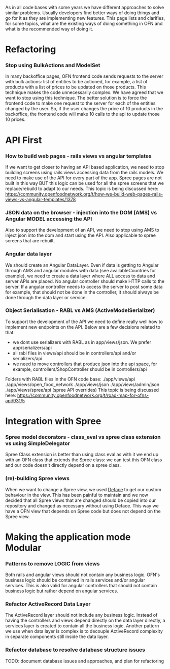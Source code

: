 As in all code bases with some years we have different approaches to solve similar problems. Usually developers find better ways of doing things and go for it as they are implementing new features. This page lists and clarifies, for some topics, what are the existing ways of doing something in OFN and what is the recommended way of doing it.

# Refactoring
### Stop using BulkActions and ModelSet
In many backoffice pages, OFN frontend code sends requests to the server with bulk actions: list of entities to be actioned, for example, a list of products with a list of prices to be updated on those products.
This technique makes the code unnecessarily complex. We have agreed that we want to stop using this technique.
The better solution is to force the frontend code to make one request to the server for each of the entities changed by the user. So, if the user changes the price of 10 products in the backoffice, the frontend code will make 10 calls to the api to update those 10 prices.

# API First
### How to build web pages - rails views vs angular templates
If we want to get closer to having an API based application, we need to stop building screens using rails views accessing data from the rails models. We need to make use of the API for every part of the app.
Spree pages are not built in this way BUT this logic can be used for all the spree screens that we replace/rebuild to adapt to our needs.
This topic is being discussed here: https://community.openfoodnetwork.org/t/how-we-build-web-pages-rails-views-vs-angular-templates/1378

### JSON data on the browser - injection into the DOM (AMS) vs Angular MODEL accessing the API
Also to support the development of an API, we need to stop using AMS to inject json into the dom and start using the API. Also applicable to spree screens that are rebuilt.

### Angular data layer
We should create an Angular DataLayer. Even if data is getting to Angular through AMS and angular modules with data (see availableCountries for example), we need to create a data layer where ALL access to data and server APIs are placed. No angular controller should make HTTP calls to the server. If a angular controller needs to access the server to post some data for example, that should not be done in the controller, it should always be done through the data layer or service.

### Object Serialisation - RABL vs AMS (ActiveModelSerializer)
To support the development of the API we need to define really well how to implement new endpoints on the API. Below are a few decisions related to that:

- we dont use serializers with RABL as in app/views/json. We prefer app/serializers/api
- all rabl files in views/api should be in controllers/api and/or serializers/api
- we need to move controllers that produce json into the api space, for example, controllers/ShopController should be in controllers/api

Folders with RABL files in the OFN code base:
./app/views/api
./app/views/open_food_network
./app/views/json
./app/views/admin/json
./app/views/spree/api (spree API overrides)
This topic is being discussed here: https://community.openfoodnetwork.org/t/road-map-for-ofns-api/931/5

# Integration with Spree
### Spree model decorators - class_eval vs spree class extension vs using SimpleDelegator
Spree Class extension is better than using class eval as with it we end up with an OFN class that extends the Spree class: we can test this OFN class and our code doesn't directly depend on a spree class.

### (re)-building Spree views
When we want to change a Spree view, we used [Deface](https://github.com/spree/deface) to get our custom behaviour in the view. This has been painful to maintain and we now decided that all Spree views that are changed should be copied into our repository and changed as necessary without using Deface. This way we have a OFN view that depends on Spree code but does not depend on the Spree view.

# Making the application mode Modular
### Patterns to remove LOGIC from views
Both rails and angular views should not contain any business logic. OFN's business logic should be contained in rails services and/or angular services. This is also valid for angular controllers that should not contain business logic but rather depend on angular services.

### Refactor ActiveRecord Data Layer
The ActiveRecord layer should not include any business logic. Instead of having the controllers and views depend directly on the data layer directly, a services layer is created to contain all the business logic.
Another pattern we use when data layer is complex is to decouple ActiveRecord complexity in separate components still inside the data layer.

### Refactor database to resolve database structure issues
TODO: document database issues and approaches, and plan for refactoring
